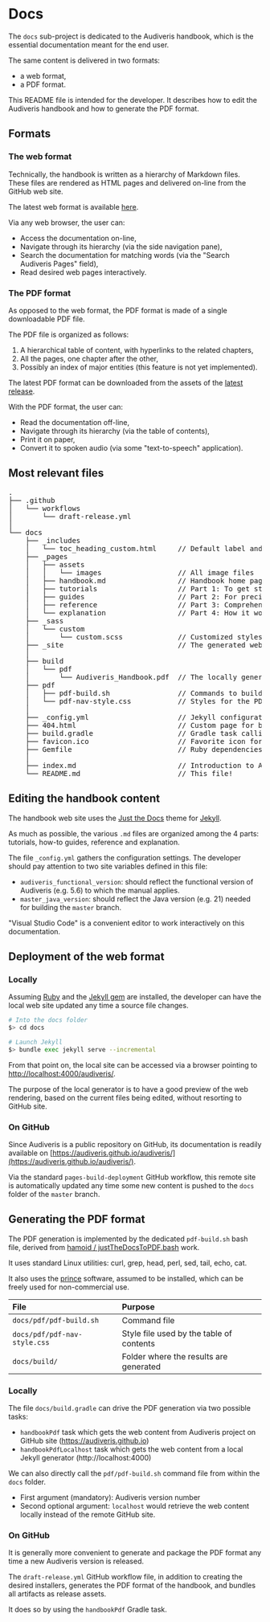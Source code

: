 # Docs

The `docs` sub-project is dedicated to the Audiveris handbook,
which is the essential documentation meant for the end user.

The same content is delivered in two formats:
- a web format,
- a PDF format.

This README file is intended for the developer.
It describes how to edit the Audiveris handbook and how to generate the PDF format.

## Formats

### The web format

Technically, the handbook is written as a hierarchy of Markdown files.
These files are rendered as HTML pages and delivered on-line from the GitHub web site.

The latest web format is available [here][web-latest].

Via any web browser, the user can:
- Access the documentation on-line,
- Navigate through its hierarchy (via the side navigation pane),
- Search the documentation for matching words (via the "Search Audiveris Pages" field),
- Read desired web pages interactively.

### The PDF format

As opposed to the web format, the PDF format is made of a single downloadable PDF file.

The PDF file is organized as follows:
1. A hierarchical table of content, with hyperlinks to the related chapters,
2. All the pages, one chapter after the other,
3. Possibly an index of major entities (this feature is not yet implemented).

The latest PDF format can be downloaded from the assets of the [latest release][latest-release].

With the PDF format, the user can:
- Read the documentation off-line,
- Navigate through its hierarchy (via the table of contents),
- Print it on paper,
- Convert it to spoken audio (via some "text-to-speech" application).

## Most relevant files

<pre>
.
├── .github
│   └── workflows
│       └── draft-release.yml
│
└── docs
    ├── _includes
    │   └── toc_heading_custom.html     // Default label and style for a table of contents block
    ├── _pages
    │   ├── assets
    │   │   └── images                  // All image files 
    │   ├── handbook.md                 // Handbook home page
    │   ├── tutorials                   // Part 1: To get started
    │   ├── guides                      // Part 2: For precise tasks
    │   ├── reference                   // Part 3: Comprehensive technical descriptions
    │   └── explanation                 // Part 4: How it works
    ├── _sass
    │   └── custom
    │       └── custom.scss             // Customized styles
    ├── _site                           // The generated web site
    │
    ├── build
    │   └── pdf
    │       └── Audiveris_Handbook.pdf  // The locally generated PDF format
    ├── pdf                         
    │   ├── pdf-build.sh                // Commands to build the PDF format
    │   └── pdf-nav-style.css           // Styles for the PDF table of contents
    │
    ├── _config.yml                     // Jekyll configuration settings
    ├── 404.html                        // Custom page for broken link
    ├── build.gradle                    // Gradle task calling the PDF build commands
    ├── favicon.ico                     // Favorite icon for the browser
    ├── Gemfile                         // Ruby dependencies
    │
    ├── index.md                        // Introduction to Audiveris documentations
    └── README.md                       // This file!
</pre>

## Editing the handbook content

The handbook web site uses the [Just the Docs](https://just-the-docs.com/) theme for [Jekyll](https://jekyllrb.com/).

As much as possible, the various `.md` files are organized among the 4 parts:
tutorials, how-to guides, reference and explanation.

The file `_config.yml` gathers the configuration settings.
The developer should pay attention to two site variables defined in this file:
- `audiveris_functional_version`: should reflect the functional version of Audiveris (e.g. 5.6) to which the manual applies.
- `master_java_version`: should reflect the Java version (e.g. 21) needed for building the `master` branch.

"Visual Studio Code" is a convenient editor to work interactively on this documentation.

## Deployment of the web format

### Locally

Assuming [Ruby](https://www.ruby-lang.org/en/downloads/) and the [Jekyll gem](https://jekyllrb.com/) are installed,
the developer can have the local web site updated any time a source file changes.

```sh
# Into the docs folder
$> cd docs

# Launch Jekyll 
$> bundle exec jekyll serve --incremental
```

From that point on, the local site can be accessed via a browser pointing to [http://localhost:4000/audiveris/](http://localhost:4000/audiveris/).

The purpose of the local generator is to have a good preview of the web rendering,
based on the current files being edited, without resorting to GitHub site.

### On GitHub

Since Audiveris is a public repository on GitHub, its documentation is readily available
on [https://audiveris.github.io/audiveris/](https://audiveris.github.io/audiveris/).

Via the standard `pages-build-deployment` GitHub workflow,
this remote site is automatically updated any time some new content is pushed
to the `docs` folder of the `master` branch.

## Generating the PDF format

The PDF generation is implemented by the dedicated `pdf-build.sh` bash file, 
derived from [hamoid / justTheDocsToPDF.bash](https://gist.github.com/hamoid) work.

It uses standard Linux utilities: curl, grep, head, perl, sed, tail, echo, cat.

It also uses the [prince](https://www.princexml.com/) software,
assumed to be installed, which can be freely used for non-commercial use.

| File | Purpose |
| :--- | :--- |
| `docs/pdf/pdf-build.sh`       | Command file |
| `docs/pdf/pdf-nav-style.css`  | Style file used by the table of contents |
| `docs/build/`                 | Folder where the results are generated |

### Locally

The file `docs/build.gradle` can drive the PDF generation via two possible tasks:
- `handbookPdf` task which gets the web content from Audiveris project on GitHub site  (https://audiveris.github.io)
- `handbookPdfLocalhost` task which gets the web content from a local Jekyll generator (http://localhost:4000)

We can also directly call the `pdf/pdf-build.sh` command file from within the `docs` folder.
- First argument (mandatory): Audiveris version number
- Second optional argument: `localhost` would retrieve the web content locally instead of the remote GitHub site.

### On GitHub

It is generally more convenient to generate and package the PDF format any time a new Audiveris version is released.

The `draft-release.yml` GitHub workflow file, in addition to creating the desired installers,
generates the PDF format of the handbook, and bundles all artifacts as release assets.

It does so by using the `handbookPdf` Gradle task.

[latest-release]:   https://github.com/Audiveris/audiveris/releases/latest/
[web-latest]:       https://audiveris.github.io/audiveris/_pages/handbook/